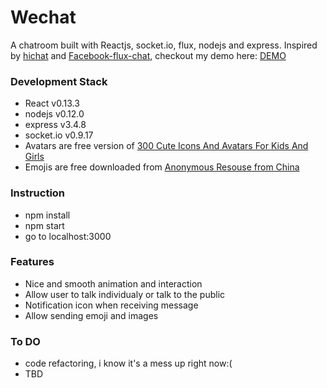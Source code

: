 # Wechat

A chatroom built with Reactjs, socket.io, flux, nodejs and express. Inspired by [hichat](https://github.com/wayou/HiChat) and [Facebook-flux-chat](https://facebook.github.io/flux/docs/chat.html),  checkout my demo here: [DEMO](https://react-chatroom.herokuapp.com/)

### Development Stack
* React v0.13.3
* nodejs v0.12.0
* express v3.4.8
* socket.io v0.9.17
* Avatars are free version of [300 Cute Icons And Avatars For Kids And Girls](http://www.designshock.com/cute-icons/)
* Emojis are free downloaded from [Anonymous Resouse from China](http://brushes8.com/65733.html)

### Instruction
- npm install
- npm start
- go to localhost:3000

### Features
* Nice and smooth animation and interaction
* Allow user to talk individualy or talk to the public
* Notification icon when receiving message
* Allow sending emoji and images

### To DO
* code refactoring, i know it's a mess up right now:(
* TBD

